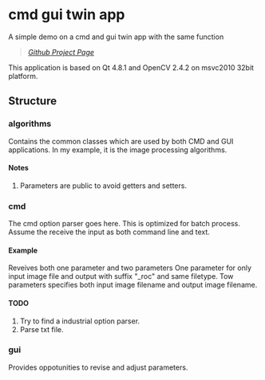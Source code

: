 cmd gui twin app
================

A simple demo on a cmd and gui twin app with the same function

> *[Github Project Page](https://github.com/quxiaofeng/cmd_gui_twin_app)*    

This application is based on Qt 4.8.1 and OpenCV 2.4.2 on msvc2010 32bit platform.

## Structure

### algorithms

Contains the common classes which are used by both CMD and GUI applications.
In my example, it is the image processing algorithms.

#### Notes

1. Parameters are public to avoid getters and setters.

### cmd

The cmd option parser goes here.
This is optimized for batch process.
Assume the receive the input as both command line and text.

#### Example
Reveives both one parameter and two parameters
One parameter for only input image file and output with suffix "_roc" and same filetype.
Tow parameters specifies both input image filename and output image filename.

#### TODO

1. Try to find a industrial option parser.
2. Parse txt file.

### gui

Provides oppotunities to revise and adjust parameters.
